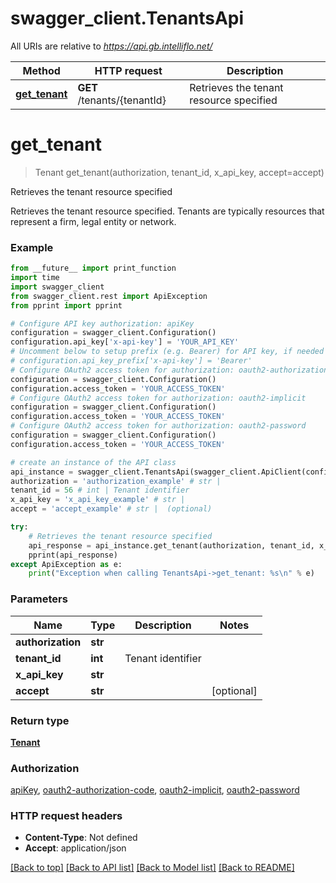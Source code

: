 # swagger_client.TenantsApi

All URIs are relative to *https://api.gb.intelliflo.net/*

Method | HTTP request | Description
------------- | ------------- | -------------
[**get_tenant**](TenantsApi.md#get_tenant) | **GET** /tenants/{tenantId} | Retrieves the tenant resource specified 

# **get_tenant**
> Tenant get_tenant(authorization, tenant_id, x_api_key, accept=accept)

Retrieves the tenant resource specified 

Retrieves the tenant resource specified. Tenants are typically resources that represent a firm, legal entity or network. 

### Example
```python
from __future__ import print_function
import time
import swagger_client
from swagger_client.rest import ApiException
from pprint import pprint

# Configure API key authorization: apiKey
configuration = swagger_client.Configuration()
configuration.api_key['x-api-key'] = 'YOUR_API_KEY'
# Uncomment below to setup prefix (e.g. Bearer) for API key, if needed
# configuration.api_key_prefix['x-api-key'] = 'Bearer'
# Configure OAuth2 access token for authorization: oauth2-authorization-code
configuration = swagger_client.Configuration()
configuration.access_token = 'YOUR_ACCESS_TOKEN'
# Configure OAuth2 access token for authorization: oauth2-implicit
configuration = swagger_client.Configuration()
configuration.access_token = 'YOUR_ACCESS_TOKEN'
# Configure OAuth2 access token for authorization: oauth2-password
configuration = swagger_client.Configuration()
configuration.access_token = 'YOUR_ACCESS_TOKEN'

# create an instance of the API class
api_instance = swagger_client.TenantsApi(swagger_client.ApiClient(configuration))
authorization = 'authorization_example' # str | 
tenant_id = 56 # int | Tenant identifier
x_api_key = 'x_api_key_example' # str | 
accept = 'accept_example' # str |  (optional)

try:
    # Retrieves the tenant resource specified 
    api_response = api_instance.get_tenant(authorization, tenant_id, x_api_key, accept=accept)
    pprint(api_response)
except ApiException as e:
    print("Exception when calling TenantsApi->get_tenant: %s\n" % e)
```

### Parameters

Name | Type | Description  | Notes
------------- | ------------- | ------------- | -------------
 **authorization** | **str**|  | 
 **tenant_id** | **int**| Tenant identifier | 
 **x_api_key** | **str**|  | 
 **accept** | **str**|  | [optional] 

### Return type

[**Tenant**](Tenant.md)

### Authorization

[apiKey](../README.md#apiKey), [oauth2-authorization-code](../README.md#oauth2-authorization-code), [oauth2-implicit](../README.md#oauth2-implicit), [oauth2-password](../README.md#oauth2-password)

### HTTP request headers

 - **Content-Type**: Not defined
 - **Accept**: application/json

[[Back to top]](#) [[Back to API list]](../README.md#documentation-for-api-endpoints) [[Back to Model list]](../README.md#documentation-for-models) [[Back to README]](../README.md)


